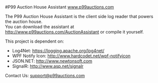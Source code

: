 #P99 Auction House Assistant
www.p99auctions.com

The P99 Auction House Assistant is the client side log reader that powers the auction house.  
You can download the assistant at http://www.p99auctions.com/AuctionAssistant or compile it yourself.

This project is dependent on:  
* Log4Net: https://logging.apache.org/log4net/
* WPF Notify Icon: http://www.hardcodet.net/wpf-notifyicon
* JSON.NET: http://www.newtonsoft.com 
* SignalR: http://www.asp.net/signalr
 
Contact Us: support@p99auctions.com
